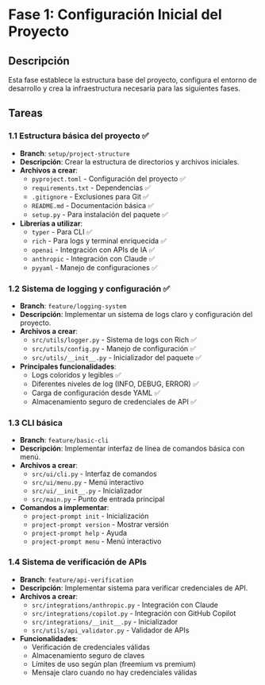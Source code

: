 # Fase 1: Configuración Inicial del Proyecto

## Descripción
Esta fase establece la estructura base del proyecto, configura el entorno de desarrollo y crea la infraestructura necesaria para las siguientes fases.

## Tareas

### 1.1 Estructura básica del proyecto ✅
- **Branch**: `setup/project-structure`
- **Descripción**: Crear la estructura de directorios y archivos iniciales.
- **Archivos a crear**:
  - `pyproject.toml` - Configuración del proyecto ✅
  - `requirements.txt` - Dependencias ✅
  - `.gitignore` - Exclusiones para Git ✅
  - `README.md` - Documentación básica ✅
  - `setup.py` - Para instalación del paquete ✅
- **Librerías a utilizar**:
  - `typer` - Para CLI ✅
  - `rich` - Para logs y terminal enriquecida ✅
  - `openai` - Integración con APIs de IA ✅
  - `anthropic` - Integración con Claude ✅
  - `pyyaml` - Manejo de configuraciones ✅

### 1.2 Sistema de logging y configuración ✅
- **Branch**: `feature/logging-system`
- **Descripción**: Implementar un sistema de logs claro y configuración del proyecto.
- **Archivos a crear**:
  - `src/utils/logger.py` - Sistema de logs con Rich ✅
  - `src/utils/config.py` - Manejo de configuración ✅
  - `src/utils/__init__.py` - Inicializador del paquete ✅
- **Principales funcionalidades**:
  - Logs coloridos y legibles ✅
  - Diferentes niveles de log (INFO, DEBUG, ERROR) ✅
  - Carga de configuración desde YAML ✅
  - Almacenamiento seguro de credenciales de API ✅

### 1.3 CLI básica
- **Branch**: `feature/basic-cli`
- **Descripción**: Implementar interfaz de línea de comandos básica con menú.
- **Archivos a crear**:
  - `src/ui/cli.py` - Interfaz de comandos
  - `src/ui/menu.py` - Menú interactivo
  - `src/ui/__init__.py` - Inicializador
  - `src/main.py` - Punto de entrada principal
- **Comandos a implementar**:
  - `project-prompt init` - Inicialización
  - `project-prompt version` - Mostrar versión
  - `project-prompt help` - Ayuda
  - `project-prompt menu` - Menú interactivo

### 1.4 Sistema de verificación de APIs
- **Branch**: `feature/api-verification`
- **Descripción**: Implementar sistema para verificar credenciales de API.
- **Archivos a crear**:
  - `src/integrations/anthropic.py` - Integración con Claude
  - `src/integrations/copilot.py` - Integración con GitHub Copilot
  - `src/integrations/__init__.py` - Inicializador
  - `src/utils/api_validator.py` - Validador de APIs
- **Funcionalidades**:
  - Verificación de credenciales válidas
  - Almacenamiento seguro de claves
  - Límites de uso según plan (freemium vs premium)
  - Mensaje claro cuando no hay credenciales válidas

